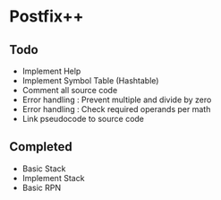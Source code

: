 # Postfix++

## Todo 

* Implement Help
* Implement Symbol Table (Hashtable)
* Comment all source code
* Error handling : Prevent multiple and divide by zero 
* Error handling : Check required operands per math 
* Link pseudocode to source code

## Completed 

* Basic Stack
* Implement Stack
* Basic RPN
